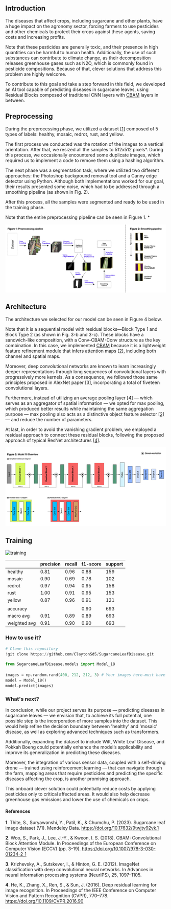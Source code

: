 ## Introduction
The diseases that affect crops, including sugarcane and other plants, have a huge impact on the agronomy sector, forcing farmers to use pesticides and other chemicals to protect their crops against these agents, saving costs and increasing profits.

Note that these pesticides are generally toxic, and their presence in high quantities can be harmful to human health. Additionally, the use of such substances can contribute to climate change, as their decomposition releases greenhouse gases such as N2O, which is commonly found in pesticide compositions. Because of that, clever solutions that address this problem are highly welcome. 

To contribute to this goal and take a step forward in this field, we developed an AI tool capable of predicting diseases in sugarcane leaves, using Residual Blocks composed of traditional CNN layers with [CBAM](figures/cbam.png) layers in between.

## Preprocessing
During the preprocessing phase, we utilized a dataset [[1]](https://doi.org/10.17632/9twjtv92vk.1) composed of 5 types of labels: healthy, mosaic, redrot, rust, and yellow.

The first process we conducted was the rotation of the images to a vertical orientation. After that, we resized all the samples to 512x512 pixels*. During this process, we occasionally encountered some duplicate images, which required us to implement a code to remove them using a hashing algorithm.

The next phase was a segmentation task, where we utilized two different approaches: the Photoshop background removal tool and a Canny edge detector using Python. Although both implementations worked for our goal, their results presented some noise, which had to be addressed through a smoothing pipeline (as shown in Fig. 2).

After this process, all the samples were segmented and ready to be used in the training phase.

Note that the entire preprocessing pipeline can be seen in Figure 1.
*

![pipeline](figures/preprocessing.png)

## Architecture
The architecture we selected for our model can be seen in Figure 4 below.

Note that it is a sequential model with residual blocks—Block Type 1 and Block Type 2 (as shown in Fig. 3-b and 3-c). These blocks have a sandwich-like composition, with a Conv-CBAM-Conv structure as the key combination. In this case, we implemented [CBAM](figures/cbam.png) because it is a lightweight feature refinement module that infers attention maps [[2]](https://doi.org/10.1007/978-3-030-01234-2_1), including both channel and spatial maps.

Moreover, deep convolutional networks are known to learn increasingly deeper representations through long sequences of convolutional layers with progressively more kernels. As a consequence, we followed those same principles proposed in AlexNet paper [3], incorporating a total of fiveteen convolutional layers.

Furthermore, instead of utilizing an average pooling layer [[4]](https://doi.org/10.1109/CVPR.2016.90) — which serves as an aggregator of spatial information — we opted for max pooling, which produced better results while maintaining the same aggregation purpose — max pooling also acts as a distinctive object feature selector [[2]](https://doi.org/10.1007/978-3-030-01234-2_1) — and reduce the number of parameters.

At last, in order to avoid the vanishing gradient problem, we employed a residual approach to connect these residual blocks, following the proposed approach of typical ResNet architectures [[4]](https://doi.org/10.1109/CVPR.2016.90).

![model18-diagram](figures/model_18.png)


## Training
![training](figures/training.gif)

|           | precision       |  recall       | f1-score       | support       |
|-----------|-----------------|---------------|----------------|---------------|
|  healthy |   0.81  |  0.96  | 0.88  | 159 |
|  mosaic  |   0.90  |  0.69  | 0.78  | 102 |
|  redrot  |   0.97  |  0.94  | 0.95  | 158 |
|  rust    |   1.00  |  0.91  | 0.95  | 153 |
|  yellow  |   0.87  |  0.96  | 0.91  | 121 |
||||||
|  accuracy      |         |        | 0.90  | 693 |
|  macro avg     |   0.91  |  0.89  | 0.89  | 693 |
|  weighted avg  |   0.91  |  0.90  | 0.90  | 693 |

### How to use it?
```python
# Clone this repository
!git clone https://github.com/ClaytonSdS/SugarcaneLeafDisease.git
```
```python
from SugarcaneLeafDisease.models import Model_18

images = np.random.rand(400, 212, 212, 3) # Your images here—must have 3 channels.
model = Model_18()
model.predict(images)
```

### What's next?
In conclusion, while our project serves its purpose — predicting diseases in sugarcane leaves — we envision that, to achieve its full potential, one possible step is the incorporation of more samples into the dataset. This would help refine the decision boundary between 'healthy' and 'mosaic' disease, as well as exploring advanced techniques such as transformers. 

Additionally, expanding the dataset to include Wilt, White Leaf Disease, and Pokkah Boeng could potentially enhance the model’s applicability and improve its generalization in predicting these diseases.

Moreover, the integration of various sensor data, coupled with a self-driving drone — trained using reinforcement learning — that can navigate through the farm, mapping areas that require pesticides and predicting the specific diseases affecting the crop, is another promising approach.

This onboard clever solution could potentially reduce costs by applying pesticides only to critical affected areas. It would also help decrease greenhouse gas emissions and lower the use of chemicals on crops.

#### References
**1**. Thite, S., Suryawanshi, Y., Patil, K., & Chumchu, P. (2023). Sugarcane leaf image dataset (V1). Mendeley Data. https://doi.org/10.17632/9twjtv92vk.1

**2**. Woo, S., Park, J., Lee, J.-Y., & Kweon, I. S. (2018). CBAM: Convolutional Block Attention Module. In Proceedings of the European Conference on Computer Vision (ECCV) (pp. 3–19). https://doi.org/10.1007/978-3-030-01234-2_1  

**3**. Krizhevsky, A., Sutskever, I., & Hinton, G. E. (2012). ImageNet classification with deep convolutional neural networks. In Advances in neural information processing systems (NeurIPS), 25, 1097–1105.  

**4**. He, K., Zhang, X., Ren, S., & Sun, J. (2016). Deep residual learning for image recognition. In Proceedings of the IEEE Conference on Computer Vision and Pattern Recognition (CVPR), 770–778. https://doi.org/10.1109/CVPR.2016.90


